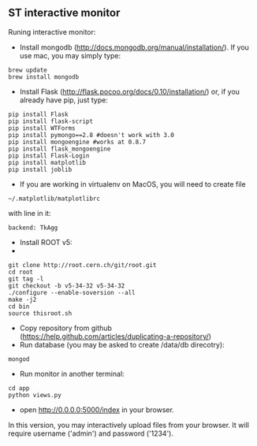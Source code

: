 ST interactive monitor
-------------------

Runing interactive monitor:
- Install mongodb (http://docs.mongodb.org/manual/installation/). If you use mac, you may simply type:
```
brew update
brew install mongodb
```
- Install Flask (http://flask.pocoo.org/docs/0.10/installation/) or, if you already have pip, just type:
```
pip install Flask
pip install flask-script
pip install WTForms
pip install pymongo==2.8 #doesn't work with 3.0
pip install mongoengine #works at 0.8.7
pip install flask_mongoengine
pip install Flask-Login
pip install matplotlib
pip install joblib
```
- If you are working in virtualenv on MacOS, you will need to create file
```
~/.matplotlib/matplotlibrc
```
with line in it:
```
backend: TkAgg
```

- Install ROOT v5:
- 
```
git clone http://root.cern.ch/git/root.git
cd root
git tag -l
git checkout -b v5-34-32 v5-34-32
./configure --enable-soversion --all
make -j2
cd bin
source thisroot.sh
```
- Copy repository from github (https://help.github.com/articles/duplicating-a-repository/)
- Run database (you may be asked to create /data/db direcotry):
```
mongod
```
- Run monitor in another terminal:
```
cd app
python views.py
```
- open http://0.0.0.0:5000/index in your browser.

In this version, you may interactively upload files from your browser. It will require username ('admin') and password ('1234').
